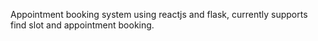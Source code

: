 Appointment booking system using reactjs and flask, currently supports find slot and appointment booking.
